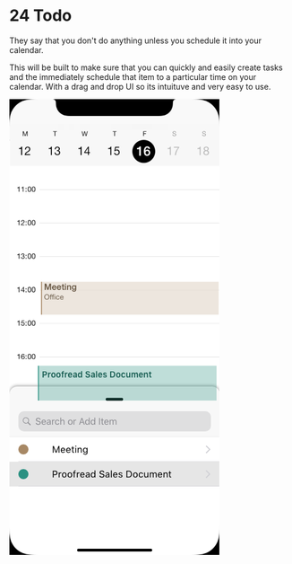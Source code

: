 # 24 Todo

They say that you don't do anything unless you schedule it into your calendar.

This will be built to make sure that you can quickly and easily create tasks and the immediately schedule that item to a particular time on your calendar. With a drag and drop UI so its intuituve and very easy to use.


![Screenshot](main.png)
